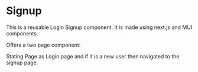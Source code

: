# Signup

This is a reusable Login Signup component. It is made using next.js and MUI components. 

Offers a two page component:

Stating Page as Login page and if it is a new user then navigated to the signup page. 

